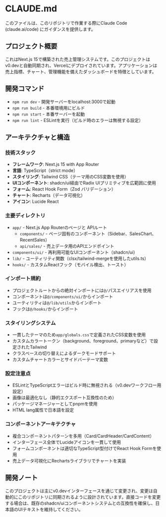 # CLAUDE.md

このファイルは、このリポジトリで作業する際にClaude Code (claude.ai/code) にガイダンスを提供します。

## プロジェクト概要

これはNext.js 15で構築された売上管理システムです。このプロジェクトはv0.devと自動同期され、Vercelにデプロイされています。アプリケーションは売上指標、チャート、管理機能を備えたダッシュボードを特徴としています。

## 開発コマンド

- `npm run dev` - 開発サーバーをlocalhost:3000で起動
- `npm run build` - 本番環境用にビルド
- `npm run start` - 本番サーバーを起動
- `npm run lint` - ESLintを実行（ビルド時のエラーは無視する設定）

## アーキテクチャと構造

### 技術スタック
- **フレームワーク**: Next.js 15 with App Router
- **言語**: TypeScript（strict mode）
- **スタイリング**: Tailwind CSS（テーマ用のCSS変数を使用）
- **UIコンポーネント**: shadcn/ui経由でRadix UIプリミティブを広範囲に使用
- **フォーム**: React Hook Form（Zod バリデーション）
- **チャート**: Recharts（データ可視化）
- **アイコン**: Lucide React

### 主要ディレクトリ
- `app/` - Next.js App Routerのページと APIルート
  - `components/` - ページ固有のコンポーネント（Sidebar、SalesChart、RecentSales）
  - `api/sales/` - 売上データ用のAPIエンドポイント
- `components/ui/` - 再利用可能なUIコンポーネント（shadcn/ui）
- `lib/` - ユーティリティ関数（clsx/tailwind-mergeを使用したutils.ts）
- `hooks/` - カスタムReactフック（モバイル検出、トースト）

### インポート規約
- プロジェクトルートからの絶対インポートには`@/`パスエイリアスを使用
- コンポーネントは`@/components/ui/`からインポート
- ユーティリティは`@/lib/utils`からインポート
- フックは`@/hooks/`からインポート

### スタイリングシステム
- 一貫したテーマのため`app/globals.css`で定義されたCSS変数を使用
- カスタムカラートークン（background、foreground、primaryなど）で設定されたTailwind
- クラスベースの切り替えによるダークモードサポート
- カスタムチャートカラーとサイドバーテーマ変数

### 設定注意点
- ESLintとTypeScriptエラーはビルド時に無視される（v0.devワークフロー用設定）
- 画像は最適化なし（静的エクスポート互換性のため）
- パッケージマネージャーとしてpnpmを使用
- HTML lang属性で日本語を設定

### コンポーネントアーキテクチャ
- 複合コンポーネントパターンを多用（Card/CardHeader/CardContent）
- インターフェース全体でLucideアイコンを一貫して使用
- フォームコンポーネントは適切なTypeScript型付けでReact Hook Formを使用
- 売上データ可視化にRechartsライブラリでチャートを実装

## 開発ノート

このプロジェクトは主にv0.devインターフェースを通じて変更され、変更は自動的にこのリポジトリに同期されるように設計されています。直接コードを変更する場合は、既存のshadcn/uiコンポーネントシステムとの互換性を確保し、日本語のUIテキストを維持してください。
